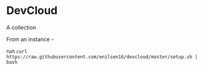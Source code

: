 # DevCloud

A collection


From an instance -

 run `curl https://raw.githubusercontent.com/enilsen16/devcloud/master/setup.sh
 | bash`
